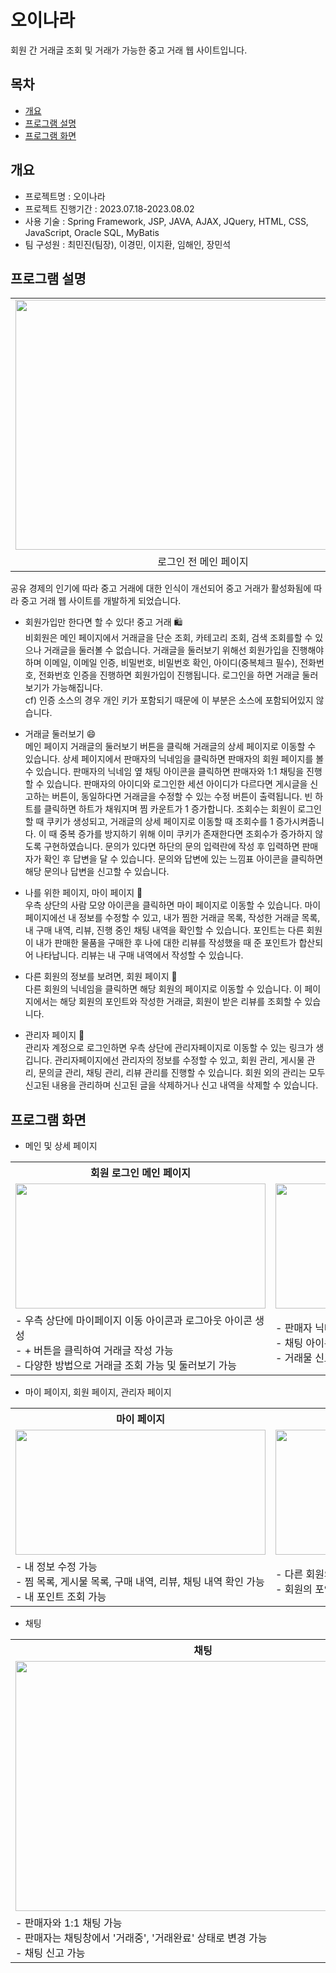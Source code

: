 # 오이나라
회원 간 거래글 조회 및 거래가 가능한 중고 거래 웹 사이트입니다. 

## 목차
  - [개요](#개요)
  - [프로그램 설명](#프로그램-설명)
  - [프로그램 화면](#프로그램-화면)
## 개요
  - 프로젝트명 : 오이나라
  - 프로젝트 진행기간 : 2023.07.18-2023.08.02
  - 사용 기술 : Spring Framework, JSP, JAVA, AJAX, JQuery, HTML, CSS, JavaScript, Oracle SQL, MyBatis
  - 팀 구성원 : 최민진(팀장), 이경민, 이지환, 임해인, 장민석

## 프로그램 설명
<div align="center">
  <table>
    <tr>
      <td>
        <img src="https://github.com/HaeinLim/CucumberProject/assets/140698817/f8d4e45c-ea5f-4f95-9782-bfc32a828f96" width="600" height="400">
      </td>
    </tr>
    <tr>
      <td align="center">로그인 전 메인 페이지</td>
    </tr>
  </table>
</div>
공유 경제의 인기에 따라 중고 거래에 대한 인식이 개선되어 중고 거래가 활성화됨에 따라 중고 거래 웹 사이트를 개발하게 되었습니다.

  - 회원가입만 한다면 할 수 있다! 중고 거래 🛍️ <br>
    비회원은 메인 페이지에서 거래글을 단순 조회, 카테고리 조회, 검색 조회를할 수 있으나 거래글을 둘러볼 수 없습니다. 거래글을 둘러보기 위해선 회원가입을 진행해야하며
    이메일, 이메일 인증, 비밀번호, 비밀번호 확인, 아이디(중복체크 필수), 전화번호, 전화번호 인증을 진행하면 회원가입이 진행됩니다. 로그인을 하면 거래글 둘러보기가
    가능해집니다. <br>
    cf) 인증 소스의 경우 개인 키가 포함되기 때문에 이 부분은 소스에 포함되어있지 않습니다.

  - 거래글 둘러보기 😄<br>
    메인 페이지 거래글의 둘러보기 버튼을 클릭해 거래글의 상세 페이지로 이동할 수 있습니다. 상세 페이지에서 판매자의 닉네임을 클릭하면 판매자의 회원 페이지를
    볼 수 있습니다. 판매자의 닉네임 옆 채팅 아이콘을 클릭하면 판매자와 1:1 채팅을 진행할 수 있습니다. 판매자의 아이디와 로그인한 세션 아이디가 다르다면
    게시글을 신고하는 버튼이, 동일하다면 거래글을 수정할 수 있는 수정 버튼이 출력됩니다. 빈 하트를 클릭하면 하트가 채워지며 찜 카운트가 1 증가합니다. 조회수는
    회원이 로그인 할 때 쿠키가 생성되고, 거래글의 상세 페이지로 이동할 때 조회수를 1 증가시켜줍니다. 이 때 중복 증가를 방지하기 위해 이미 쿠키가 존재한다면
    조회수가 증가하지 않도록 구현하였습니다. 문의가 있다면 하단의 문의 입력란에 작성 후 입력하면 판매자가 확인 후 답변을 달 수 있습니다. 문의와 답변에 있는
    느낌표 아이콘을 클릭하면 해당 문의나 답변을 신고할 수 있습니다.

  - 나를 위한 페이지, 마이 페이지 📃 <br>
    우측 상단의 사람 모양 아이콘을 클릭하면 마이 페이지로 이동할 수 있습니다. 마이 페이지에선 내 정보를 수정할 수 있고, 내가 찜한 거래글 목록, 작성한 거래글 목록,
    내 구매 내역, 리뷰, 진행 중인 채팅 내역을 확인할 수 있습니다. 포인트는 다른 회원이 내가 판매한 물품을 구매한 후 나에 대한 리뷰를 작성했을 때 준 포인트가 
    합산되어 나타납니다. 리뷰는 내 구매 내역에서 작성할 수 있습니다.

  - 다른 회원의 정보를 보려면, 회원 페이지 📃 <br>
    다른 회원의 닉네임을 클릭하면 해당 회원의 페이지로 이동할 수 있습니다. 이 페이지에서는 해당 회원의 포인트와 작성한 거래글, 회원이 받은 리뷰를 조회할 수 있습니다.

  - 관리자 페이지 📃 <br>
    관리자 계정으로 로그인하면 우측 상단에 관리자페이지로 이동할 수 있는 링크가 생깁니다. 관리자페이지에선 관리자의 정보를 수정할 수 있고, 회원 관리, 게시물 관리,
    문의글 관리, 채팅 관리, 리뷰 관리를 진행할 수 있습니다. 회원 외의 관리는 모두 신고된 내용을 관리하며 신고된 글을 삭제하거나 신고 내역을 삭제할 수 있습니다.

## 프로그램 화면

  - 메인 및 상세 페이지

<div align="center">
  <table align="center">
      <tr>
        <th>회원 로그인 메인 페이지</th><th>상세 페이지 상단</th><th>상세페이지 하단</th>
      </tr>
      <tr>
        <td>
          <img src="https://github.com/HaeinLim/CucumberProject/assets/140698817/0f368630-4f58-4dd4-8514-b104da8bb840" width="400" height="200">
        </td>
        <td>
          <img src="https://github.com/HaeinLim/CucumberProject/assets/140698817/72403b04-df53-42b6-82f7-a8160556fd0c" width="400" height="200">
        </td>
        <td>
          <img src="https://github.com/HaeinLim/CucumberProject/assets/140698817/b608cbf5-a4f0-44c1-b831-1f1570e2605e" width="400" height="200">
        </td>
      </tr>
      <tr>
        <td>
          - 우측 상단에 마이페이지 이동 아이콘과 로그아웃 아이콘 생성 <br>
          - + 버튼을 클릭하여 거래글 작성 가능 <br>
          - 다양한 방법으로 거래글 조회 가능 및 둘러보기 가능
        </td>
        <td>
          - 판매자 닉네임을 클릭해 판매자의 회원 페이지 조회 가능 <br>
          - 채팅 아이콘을 클릭해 판매자와 1:1 채팅 가능 <br>
          - 거래물 신고 가능(판매자 본인일 경우 수정 버튼)
        </td>
        <td>
          - 거래글 찜 가능 <br>
          - 문의 작성 및 답변 가능 <br>
          - 문의 및 답변 신고 가능
        </td>
      </tr>
  </table>
</div>

  - 마이 페이지, 회원 페이지, 관리자 페이지

<div align="center">
  <table align="center">
      <tr>
        <th>마이 페이지</th><th>회원 페이지</th><th>관리자 페이지</th>
      </tr>
      <tr>
        <td>
          <img src="https://github.com/HaeinLim/CucumberProject/assets/140698817/079c8eb1-b8b6-41c5-a1ac-51107f4e12de" width="400" height="200">
        </td>
        <td>
          <img src="https://github.com/HaeinLim/CucumberProject/assets/140698817/4e930f95-bb3f-4cf5-995c-335280c944a7" width="400" height="200">
        </td>
        <td>
          <img src="https://github.com/HaeinLim/CucumberProject/assets/140698817/c2e965ed-d330-4ea7-bfe8-0d09e9726019" width="400" height="200">
        </td>
      </tr>
      <tr>
        <td>
          - 내 정보 수정 가능 <br>
          - 찜 목록, 게시물 목록, 구매 내역, 리뷰, 채팅 내역 확인 가능 <br>
          - 내 포인트 조회 가능
        </td>
        <td>
          - 다른 회원의 게시물 목록, 받은 리뷰 확인 가능 <br>
          - 회원의 포인트 조회 가능
        </td>
        <td>
          - 관리자 정보 수정 가능 <br>
          - 회원 관리, 회원 관리, 게시물 관리, 문의글 관리, <br>
            채팅 관리, 리뷰 관리 가능
        </td>
      </tr>
  </table>
</div>

  - 채팅

<div>
  <table>
    <tr>
      <th align="center">채팅</th>
    </tr>
    <tr>
      <td align="center">
        <img src="https://github.com/HaeinLim/CucumberProject/assets/140698817/13f7f8bd-cc37-467a-b701-66c64ec55499" width="600" height="400">
    </tr>
    <tr>
      <td>
        - 판매자와 1:1 채팅 가능 <br>
        - 판매자는 채팅창에서 '거래중', '거래완료' 상태로 변경 가능 <br>
        - 채팅 신고 가능
      </td>
    </tr>
  </table>
</div>
    

